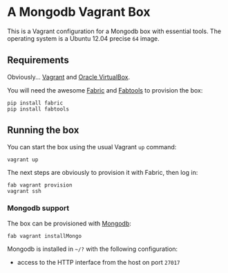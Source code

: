 # A Mongodb Vagrant Box

This is a Vagrant configuration for a Mongodb box with essential tools.
The operating system is a Ubuntu 12.04 precise `64` image.

## Requirements

Obviously... [Vagrant](http://www.vagrantup.com/) and [Oracle VirtualBox](https://www.virtualbox.org/).

You will need the awesome [Fabric](http://fabfile.org) and 
[Fabtools](http://fabtools.readthedocs.org) to provision the box:

    pip install fabric
    pip install fabtools

## Running the box

You can start the box using the usual Vagrant `up` command:

    vagrant up

The next steps are obviously to provision it with Fabric, then log in:

    fab vagrant provision
    vagrant ssh

### Mongodb support

The box can be provisioned with [Mongodb](http://mongodb.org/):

    fab vagrant installMongo

Mongodb is installed in `~/?` with the following configuration:

- access to the HTTP interface from the host on port `27017`